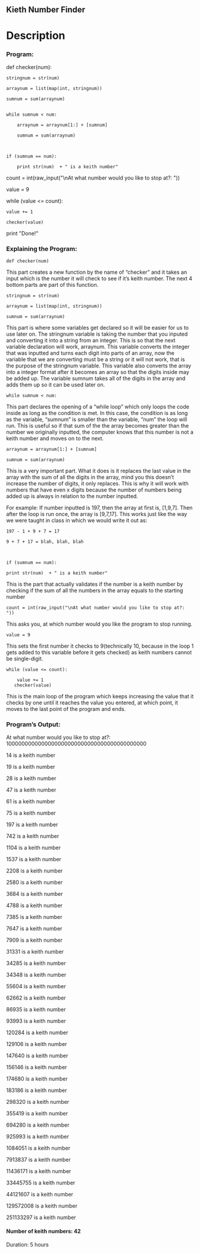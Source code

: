 ## Kieth Number Finder 

# Description
### Program:

def checker(num):

    stringnum = str(num)
    
    arraynum = list(map(int, stringnum))
    
    sumnum = sum(arraynum)
    

    while sumnum < num:
    
        arraynum = arraynum[1:] + [sumnum]
        
        sumnum = sum(arraynum)
        
        

    if (sumnum == num):
    
        print str(num)  + " is a keith number"
        
        

        

count = int(raw_input("\nAt what number would you like to stop at?: "))

value = 9

while (value <= count):


    value += 1
    
    checker(value)
    


print "Done!"



### Explaining the Program:



    def checker(num)

This part creates a new function by the name of “checker” and it takes an input which is the number it will check to see if it’s keith number. The next 4 bottom parts are part of this function.


    stringnum = str(num)

    arraynum = list(map(int, stringnum))

    sumnum = sum(arraynum)


This part is where some variables get declared so it will be easier for us to use later on. The stringnum variable is taking the number that you inputed and converting it into a string from an integer. This is so that the next variable declaration will work, arraynum. This variable converts the integer that was inputted and turns each digit into parts of an array, now the variable that we are converting must be a string or it will not work, that is the purpose of the stringnum variable. This variable also converts the array into a integer format after it becomes an array so that the digits inside may be added up. The variable sumnum takes all of the digits in the array and adds them up so it can be used later on.

    while sumnum < num:

This part declares the opening of a “while loop” which only loops the code inside as long as the condition is met. In this case, the condition is as long as the variable, “sumnum” is smaller than the variable, “num” the loop will run. This is useful so if that sum of the the array becomes greater than the number we originally inputted, the computer knows that this number is not a keith number and moves on to the next.

    arraynum = arraynum[1:] + [sumnum]

    sumnum = sum(arraynum)

This is a very important part. What it does is it replaces the last value in the array with the sum of all the digits in the array, mind you this doesn’t increase the number of digits, it only replaces. This is why it will work with numbers that have even x digits because the number of numbers being added up is always in relation to the number inputted.


 For example: If number inputted is 197, then the array at first is, [1,9,7]. Then after the loop is run once, the array is [9,7,17]. This works just like the way we were taught in class in which we would write it out as:

    197 - 1 + 9 + 7 = 17

    9 + 7 + 17 = blah, blah, blah



    if (sumnum == num):

    print str(num)  + " is a keith number"
 
This is the part that actually validates if the number is a keith number by checking if the sum of all the numbers in the array equals to the starting number

    count = int(raw_input("\nAt what number would you like to stop at?: "))
    
This asks you, at which number would you like the program to stop running.

    value = 9
    
This sets the first number it checks to 9(technically 10, because in the loop 1 gets added to this variable before it gets checked) as keith numbers cannot be single-digit.

    while (value <= count):

        value += 1
       checker(value)
       
This is the main loop of the program which keeps increasing the value that it checks by one until it reaches the value you entered, at which point, it moves to the last point of the program and ends.


### Program’s Output:


At what number would you like to stop at?: 1000000000000000000000000000000000000000000

14 is a keith number

19 is a keith number

28 is a keith number

47 is a keith number

61 is a keith number

75 is a keith number

197 is a keith number

742 is a keith number

1104 is a keith number

1537 is a keith number

2208 is a keith number

2580 is a keith number

3684 is a keith number

4788 is a keith number

7385 is a keith number

7647 is a keith number

7909 is a keith number

31331 is a keith number

34285 is a keith number

34348 is a keith number

55604 is a keith number

62662 is a keith number

86935 is a keith number

93993 is a keith number

120284 is a keith number

129106 is a keith number

147640 is a keith number

156146 is a keith number

174680 is a keith number

183186 is a keith number

298320 is a keith number

355419 is a keith number


694280 is a keith number

925993 is a keith number

1084051 is a keith number

7913837 is a keith number

11436171 is a keith number

33445755 is a keith number

44121607 is a keith number

129572008 is a keith number

251133297 is a keith number


#### Number of keith numbers: 42
Duration: 5 hours
